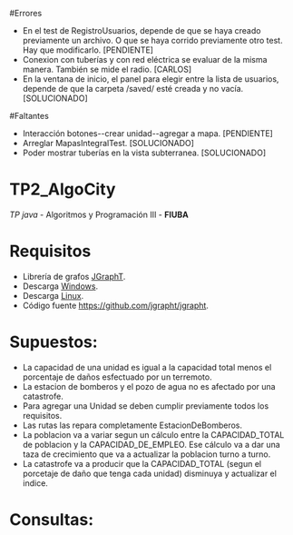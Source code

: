 #Errores

- En el test de RegistroUsuarios, depende de que se haya creado previamente un archivo.
  O que se haya corrido previamente otro test. Hay que modificarlo.  [PENDIENTE]
- Conexion con tuberías y con red eléctrica se evaluar de la misma manera.
  También se mide el radio. [CARLOS]
- En la ventana de inicio, el panel para elegir entre la lista de usuarios,
  depende de que la carpeta /saved/ esté creada y no vacía. [SOLUCIONADO]

#Faltantes
- Interacción botones--crear unidad--agregar a mapa. [PENDIENTE]
- Arreglar MapasIntegralTest. [SOLUCIONADO]
- Poder mostrar tuberías en la vista subterranea. [SOLUCIONADO]


TP2_AlgoCity
============

*TP java* - Algoritmos y Programación III - **FIUBA**

# Requisitos

* Librería de grafos [JGraphT](http://jgrapht.org/).
* Descarga [Windows](http://prdownloads.sourceforge.net/jgrapht/jgrapht-0.9.0.zip?download).
* Descarga [Linux](http://prdownloads.sourceforge.net/jgrapht/jgrapht-0.9.0.tar.gz?download).
* Código fuente  <https://github.com/jgrapht/jgrapht>.

Supuestos:
==========
- La capacidad de una unidad es igual a la capacidad total menos el porcentaje de daños
  esfectuado por un terremoto.
- La estacion de bomberos y el pozo de agua no es afectado por una catastrofe.
- Para agregar una Unidad se deben cumplir previamente todos los requisitos.
- Las rutas las repara completamente EstacionDeBomberos.
- La poblacion va a variar segun un cálculo entre la CAPACIDAD_TOTAL de poblacion
  y la CAPACIDAD_DE_EMPLEO. Ese cálculo va a dar una taza de crecimiento que va a
  actualizar la poblacion turno a turno.
- La catastrofe va a producir que la CAPACIDAD_TOTAL (segun el porcetaje de daño que tenga cada unidad)
  disminuya y actualizar el indice.


Consultas:
==========

